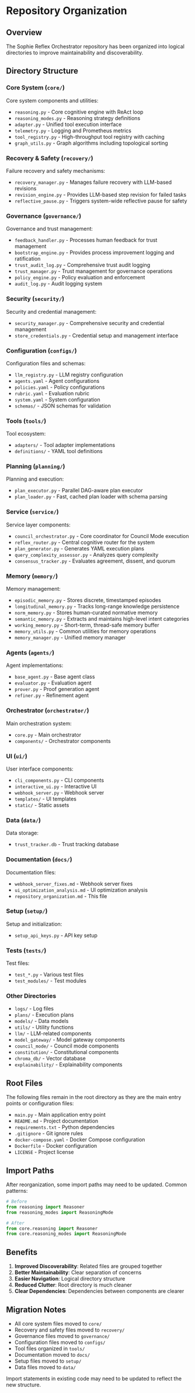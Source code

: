 # Repository Organization

## Overview

The Sophie Reflex Orchestrator repository has been organized into logical directories to improve maintainability and discoverability.

## Directory Structure

### Core System (`core/`)
Core system components and utilities:
- `reasoning.py` - Core cognitive engine with ReAct loop
- `reasoning_modes.py` - Reasoning strategy definitions
- `adapter.py` - Unified tool execution interface
- `telemetry.py` - Logging and Prometheus metrics
- `tool_registry.py` - High-throughput tool registry with caching
- `graph_utils.py` - Graph algorithms including topological sorting

### Recovery & Safety (`recovery/`)
Failure recovery and safety mechanisms:
- `recovery_manager.py` - Manages failure recovery with LLM-based revisions
- `revision_engine.py` - Provides LLM-based step revision for failed tasks
- `reflective_pause.py` - Triggers system-wide reflective pause for safety

### Governance (`governance/`)
Governance and trust management:
- `feedback_handler.py` - Processes human feedback for trust management
- `bootstrap_engine.py` - Provides process improvement logging and ratification
- `trust_audit_log.py` - Comprehensive trust audit logging
- `trust_manager.py` - Trust management for governance operations
- `policy_engine.py` - Policy evaluation and enforcement
- `audit_log.py` - Audit logging system

### Security (`security/`)
Security and credential management:
- `security_manager.py` - Comprehensive security and credential management
- `store_credentials.py` - Credential setup and management interface

### Configuration (`configs/`)
Configuration files and schemas:
- `llm_registry.py` - LLM registry configuration
- `agents.yaml` - Agent configurations
- `policies.yaml` - Policy configurations
- `rubric.yaml` - Evaluation rubric
- `system.yaml` - System configuration
- `schemas/` - JSON schemas for validation

### Tools (`tools/`)
Tool ecosystem:
- `adapters/` - Tool adapter implementations
- `definitions/` - YAML tool definitions

### Planning (`planning/`)
Planning and execution:
- `plan_executor.py` - Parallel DAG-aware plan executor
- `plan_loader.py` - Fast, cached plan loader with schema parsing

### Service (`service/`)
Service layer components:
- `council_orchestrator.py` - Core coordinator for Council Mode execution
- `reflex_router.py` - Central cognitive router for the system
- `plan_generator.py` - Generates YAML execution plans
- `query_complexity_assessor.py` - Analyzes query complexity
- `consensus_tracker.py` - Evaluates agreement, dissent, and quorum

### Memory (`memory/`)
Memory management:
- `episodic_memory.py` - Stores discrete, timestamped episodes
- `longitudinal_memory.py` - Tracks long-range knowledge persistence
- `norm_memory.py` - Stores human-curated normative memory
- `semantic_memory.py` - Extracts and maintains high-level intent categories
- `working_memory.py` - Short-term, thread-safe memory buffer
- `memory_utils.py` - Common utilities for memory operations
- `memory_manager.py` - Unified memory manager

### Agents (`agents/`)
Agent implementations:
- `base_agent.py` - Base agent class
- `evaluator.py` - Evaluation agent
- `prover.py` - Proof generation agent
- `refiner.py` - Refinement agent

### Orchestrator (`orchestrator/`)
Main orchestration system:
- `core.py` - Main orchestrator
- `components/` - Orchestrator components

### UI (`ui/`)
User interface components:
- `cli_components.py` - CLI components
- `interactive_ui.py` - Interactive UI
- `webhook_server.py` - Webhook server
- `templates/` - UI templates
- `static/` - Static assets

### Data (`data/`)
Data storage:
- `trust_tracker.db` - Trust tracking database

### Documentation (`docs/`)
Documentation files:
- `webhook_server_fixes.md` - Webhook server fixes
- `ui_optimization_analysis.md` - UI optimization analysis
- `repository_organization.md` - This file

### Setup (`setup/`)
Setup and initialization:
- `setup_api_keys.py` - API key setup

### Tests (`tests/`)
Test files:
- `test_*.py` - Various test files
- `test_modules/` - Test modules

### Other Directories
- `logs/` - Log files
- `plans/` - Execution plans
- `models/` - Data models
- `utils/` - Utility functions
- `llm/` - LLM-related components
- `model_gateway/` - Model gateway components
- `council_mode/` - Council mode components
- `constitution/` - Constitutional components
- `chroma_db/` - Vector database
- `explainability/` - Explainability components

## Root Files

The following files remain in the root directory as they are the main entry points or configuration files:

- `main.py` - Main application entry point
- `README.md` - Project documentation
- `requirements.txt` - Python dependencies
- `.gitignore` - Git ignore rules
- `docker-compose.yaml` - Docker Compose configuration
- `Dockerfile` - Docker configuration
- `LICENSE` - Project license

## Import Paths

After reorganization, some import paths may need to be updated. Common patterns:

```python
# Before
from reasoning import Reasoner
from reasoning_modes import ReasoningMode

# After
from core.reasoning import Reasoner
from core.reasoning_modes import ReasoningMode
```

## Benefits

1. **Improved Discoverability**: Related files are grouped together
2. **Better Maintainability**: Clear separation of concerns
3. **Easier Navigation**: Logical directory structure
4. **Reduced Clutter**: Root directory is much cleaner
5. **Clear Dependencies**: Dependencies between components are clearer

## Migration Notes

- All core system files moved to `core/`
- Recovery and safety files moved to `recovery/`
- Governance files moved to `governance/`
- Configuration files moved to `configs/`
- Tool files organized in `tools/`
- Documentation moved to `docs/`
- Setup files moved to `setup/`
- Data files moved to `data/`

Import statements in existing code may need to be updated to reflect the new structure. 